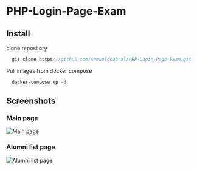 # PHP-Login-Page-Exam

## Install

clone repository

```javascript
  git clone https://github.com/samueldcabral/PHP-Login-Page-Exam.git
```

Pull images from docker compose

```javascript
  docker-compose up -d
```

## Screenshots

### Main page

![Main page](https://i.imgur.com/Vt5ua1y.png "Main page")

### Alumni list page

![Alumni list page](https://i.imgur.com/Oqts9ie.png "Alumni list page")
